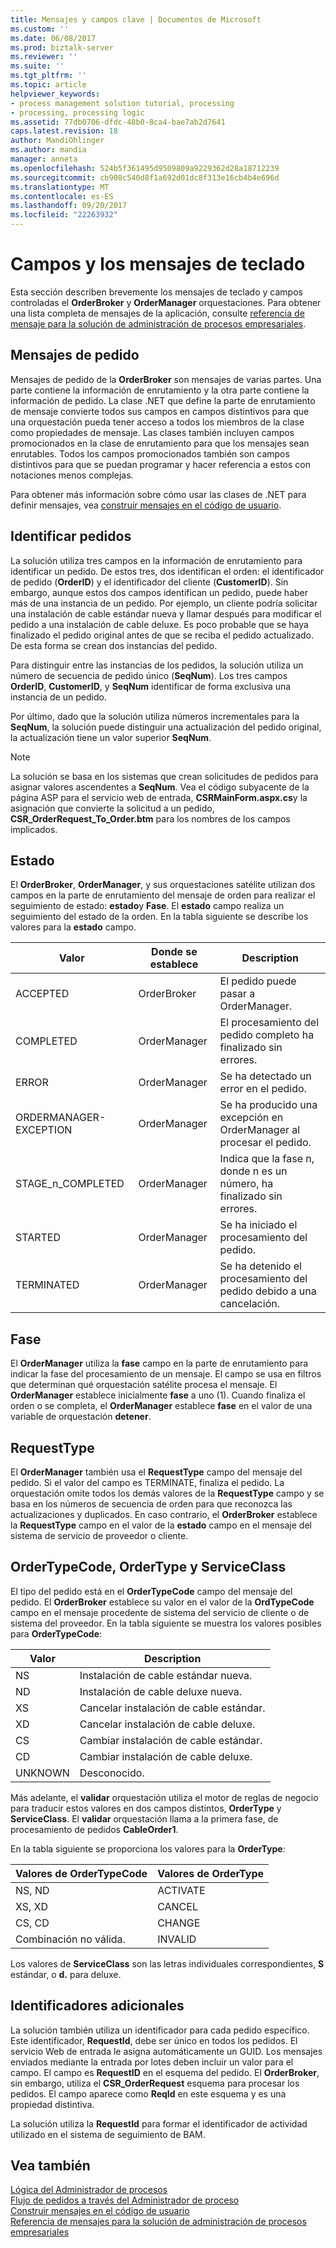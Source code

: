 ```yaml
---
title: Mensajes y campos clave | Documentos de Microsoft
ms.custom: ''
ms.date: 06/08/2017
ms.prod: biztalk-server
ms.reviewer: ''
ms.suite: ''
ms.tgt_pltfrm: ''
ms.topic: article
helpviewer_keywords:
- process management solution tutorial, processing
- processing, processing logic
ms.assetid: 77db0706-dfdc-48b0-8ca4-bae7ab2d7641
caps.latest.revision: 18
author: MandiOhlinger
ms.author: mandia
manager: anneta
ms.openlocfilehash: 524b5f361495d9509809a9229362d28a18712239
ms.sourcegitcommit: cb908c540d8f1a692d01dc8f313e16cb4b4e696d
ms.translationtype: MT
ms.contentlocale: es-ES
ms.lasthandoff: 09/20/2017
ms.locfileid: "22263932"
---
```

# <a name="key-messages-and-fields"></a>Campos y los mensajes de teclado
Esta sección describen brevemente los mensajes de teclado y campos controladas el **OrderBroker** y **OrderManager** orquestaciones. Para obtener una lista completa de mensajes de la aplicación, consulte [referencia de mensaje para la solución de administración de procesos empresariales](../core/message-reference-for-the-business-process-management-solution.md).  
  
## <a name="order-messages"></a>Mensajes de pedido  
 Mensajes de pedido de la **OrderBroker** son mensajes de varias partes. Una parte contiene la información de enrutamiento y la otra parte contiene la información de pedido. La clase .NET que define la parte de enrutamiento de mensaje convierte todos sus campos en campos distintivos para que una orquestación pueda tener acceso a todos los miembros de la clase como propiedades de mensaje. Las clases también incluyen campos promocionados en la clase de enrutamiento para que los mensajes sean enrutables. Todos los campos promocionados también son campos distintivos para que se puedan programar y hacer referencia a estos con notaciones menos complejas.  
  
 Para obtener más información sobre cómo usar las clases de .NET para definir mensajes, vea [construir mensajes en el código de usuario](../core/constructing-messages-in-user-code.md).  
  
## <a name="identifying-orders"></a>Identificar pedidos  
 La solución utiliza tres campos en la información de enrutamiento para identificar un pedido. De estos tres, dos identifican el orden: el identificador de pedido (**OrderID**) y el identificador del cliente (**CustomerID**). Sin embargo, aunque estos dos campos identifican un pedido, puede haber más de una instancia de un pedido. Por ejemplo, un cliente podría solicitar una instalación de cable estándar nueva y llamar después para modificar el pedido a una instalación de cable deluxe. Es poco probable que se haya finalizado el pedido original antes de que se reciba el pedido actualizado. De esta forma se crean dos instancias del pedido.  
  
 Para distinguir entre las instancias de los pedidos, la solución utiliza un número de secuencia de pedido único (**SeqNum**). Los tres campos **OrderID**, **CustomerID**, y **SeqNum** identificar de forma exclusiva una instancia de un pedido.  
  
 Por último, dado que la solución utiliza números incrementales para la **SeqNum**, la solución puede distinguir una actualización del pedido original, la actualización tiene un valor superior **SeqNum**.  
  
> [!NOTE]
>  La solución se basa en los sistemas que crean solicitudes de pedidos para asignar valores ascendentes a **SeqNum**. Vea el código subyacente de la página ASP para el servicio web de entrada, **CSRMainForm.aspx.cs**y la asignación que convierte la solicitud a un pedido, **CSR_OrderRequest_To_Order.btm** para los nombres de los campos implicados.  
  
## <a name="status"></a>Estado  
 El **OrderBroker**, **OrderManager**, y sus orquestaciones satélite utilizan dos campos en la parte de enrutamiento del mensaje de orden para realizar el seguimiento de estado: **estado**y **Fase**. El **estado** campo realiza un seguimiento del estado de la orden. En la tabla siguiente se describe los valores para la **estado** campo.  
  
|Valor|Donde se establece|Description|  
|-----------|---------------|-----------------|  
|ACCEPTED|OrderBroker|El pedido puede pasar a OrderManager.|  
|COMPLETED|OrderManager|El procesamiento del pedido completo ha finalizado sin errores.|  
|ERROR|OrderManager|Se ha detectado un error en el pedido.|  
|ORDERMANAGER-EXCEPTION|OrderManager|Se ha producido una excepción en OrderManager al procesar el pedido.|  
|STAGE_n_COMPLETED|OrderManager|Indica que la fase n, donde n es un número, ha finalizado sin errores.|  
|STARTED|OrderManager|Se ha iniciado el procesamiento del pedido.|  
|TERMINATED|OrderManager|Se ha detenido el procesamiento del pedido debido a una cancelación.|  
  
## <a name="stage"></a>Fase  
 El **OrderManager** utiliza la **fase** campo en la parte de enrutamiento para indicar la fase del procesamiento de un mensaje. El campo se usa en filtros que determinan qué orquestación satélite procesa el mensaje. El **OrderManager** establece inicialmente **fase** a uno (1). Cuando finaliza el orden o se completa, el **OrderManager** establece **fase** en el valor de una variable de orquestación **detener**.  
  
## <a name="requesttype"></a>RequestType  
 El **OrderManager** también usa el **RequestType** campo del mensaje del pedido. Si el valor del campo es TERMINATE, finaliza el pedido. La orquestación omite todos los demás valores de la **RequestType** campo y se basa en los números de secuencia de orden para que reconozca las actualizaciones y duplicados. En caso contrario, el **OrderBroker** establece la **RequestType** campo en el valor de la **estado** campo en el mensaje del sistema de servicio de proveedor o cliente.  
  
## <a name="ordertypecode-ordertype-and-serviceclass"></a>OrderTypeCode, OrderType y ServiceClass  
 El tipo del pedido está en el **OrderTypeCode** campo del mensaje del pedido. El **OrderBroker** establece su valor en el valor de la **OrdTypeCode** campo en el mensaje procedente de sistema del servicio de cliente o de sistema del proveedor. En la tabla siguiente se muestra los valores posibles para **OrderTypeCode**:  
  
|Valor|Description|  
|-----------|-----------------|  
|NS|Instalación de cable estándar nueva.|  
|ND|Instalación de cable deluxe nueva.|  
|XS|Cancelar instalación de cable estándar.|  
|XD|Cancelar instalación de cable deluxe.|  
|CS|Cambiar instalación de cable estándar.|  
|CD|Cambiar instalación de cable deluxe.|  
|UNKNOWN|Desconocido.|  
  
 Más adelante, el **validar** orquestación utiliza el motor de reglas de negocio para traducir estos valores en dos campos distintos, **OrderType** y **ServiceClass**. El **validar** orquestación llama a la primera fase, de procesamiento de pedidos **CableOrder1**.  
  
 En la tabla siguiente se proporciona los valores para la **OrderType**:  
  
|Valores de OrderTypeCode|Valores de OrderType|  
|--------------------------|---------------------|  
|NS, ND|ACTIVATE|  
|XS, XD|CANCEL|  
|CS, CD|CHANGE|  
|Combinación no válida.|INVALID|  
  
 Los valores de **ServiceClass** son las letras individuales correspondientes, **S** estándar, o **d.** para deluxe.  
  
## <a name="additional-identifiers"></a>Identificadores adicionales  
 La solución también utiliza un identificador para cada pedido específico. Este identificador, **RequestId**, debe ser único en todos los pedidos. El servicio Web de entrada le asigna automáticamente un GUID. Los mensajes enviados mediante la entrada por lotes deben incluir un valor para el campo. El campo es **RequestID** en el esquema del pedido. El **OrderBroker**, sin embargo, utiliza el **CSR_OrderRequest** esquema para procesar los pedidos. El campo aparece como **ReqId** en este esquema y es una propiedad distintiva.  
  
 La solución utiliza la **RequestId** para formar el identificador de actividad utilizado en el sistema de seguimiento de BAM.  
  
## <a name="see-also"></a>Vea también  
 [Lógica del Administrador de procesos](../core/process-manager-logic.md)   
 [Flujo de pedidos a través del Administrador de proceso](../core/order-flow-through-the-process-manager.md)   
 [Construir mensajes en el código de usuario](../core/constructing-messages-in-user-code.md)   
 [Referencia de mensajes para la solución de administración de procesos empresariales](../core/message-reference-for-the-business-process-management-solution.md)